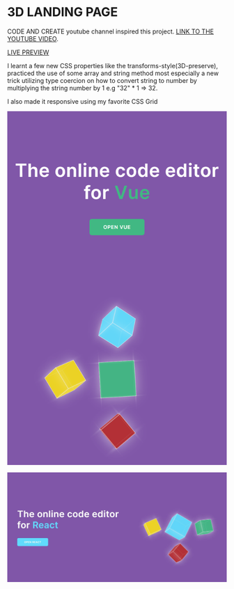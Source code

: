# 3D LANDING PAGE

CODE AND CREATE youtube channel inspired this project.
[LINK TO THE YOUTUBE VIDEO](https://www.youtube.com/watch?v=9m9C7Las-V0).

[LIVE PREVIEW](https://agiritaofeek.github.io/3D-Landing-page/)

I learnt a few new CSS properties like the transforms-style(3D-preserve), practiced the use of some array and string method most especially a new trick utilizing type coercion on how to convert string to number by multiplying the string number by 1 e.g "32" \* 1 => 32.

I also made it responsive using my favorite CSS Grid

![mobile](3D-landing-mobile.png)

![Desktop](3D-landing-desktop.jpg)


